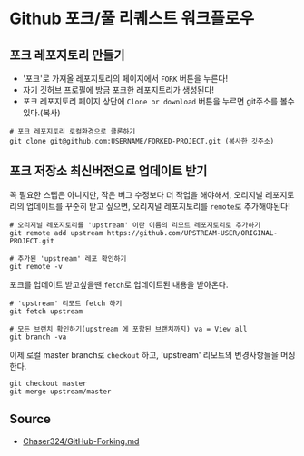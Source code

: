 # Github 포크/풀 리퀘스트 워크플로우

## 포크 레포지토리 만들기
- '포크'로 가져올 레포지토리의 페이지에서 `FORK` 버튼을 누른다!
- 자기 깃허브 프로필에 방금 포크한 레포지토리가 생성된다!
- 포크 레포지토리 페이지 상단에 `Clone or download` 버튼을 누르면 git주소를 볼수있다.(복사)

```
# 포크 레포지토리 로컬환경으로 클론하기
git clone git@github.com:USERNAME/FORKED-PROJECT.git (복사한 깃주소)
```

## 포크 저장소 최신버전으로 업데이트 받기
꼭 필요한 스텝은 아니지만, 작은 버그 수정보다 더 작업을 해야해서, 오리지널 레포지토리의 업데이트를 꾸준히 받고 싶으면,
오리지널 레포지토리를 `remote`로 추가해야된다!

```
# 오리지널 레포지토리를 'upstream' 이란 이름의 리모트 레포지토리로 추가하기
git remote add upstream https://github.com/UPSTREAM-USER/ORIGINAL-PROJECT.git

# 추가된 'upstream' 레포 확인하기
git remote -v
```

포크를 업데이트 받고싶을땐 `fetch`로 업데이트된 내용을 받아온다.
```
# 'upstream' 리모트 fetch 하기
git fetch upstream

# 모든 브랜치 확인하기(upstream 에 포함된 브랜치까지) va = View all
git branch -va
```

이제 로컬 master branch로 `checkout` 하고, 'upstream' 리모트의 변경사항들을 머징한다.
```
git checkout master
git merge upstream/master
```

## Source
- [Chaser324/GitHub-Forking.md](https://gist.github.com/Chaser324/ce0505fbed06b947d962)